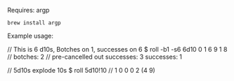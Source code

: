 Requires: argp

```
brew install argp
```

Example usage:

// This is 6 d10s, Botches on 1, successes on 6
$ roll -b1 -s6 6d10 
0 1 6 9 1 8 
// botches: 2
// pre-cancelled out successes: 3
successes: 1

// 5d10s explode 10s
$ roll 5d10!10
// 1 0 0 0 2 (4 9)